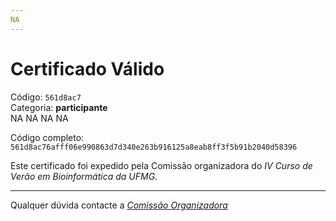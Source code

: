 ```yaml
---
NA
---
```


# Certificado Válido

Código: `561d8ac7`<br>
Categoria: **participante**<br>
NA
NA
NA
NA


Código completo: `561d8ac76afff06e990863d7d340e263b916125a8eab8ff3f5b91b2040d58396`


Este certificado foi expedido pela Comissão organizadora do *IV Curso de Verão em Bioinformática da UFMG*.

----

Qualquer dúvida contacte a [_Comissão Organizadora_](<mailto:cursobioinfoufmg@gmail.com$subject=[Certificados]>)

